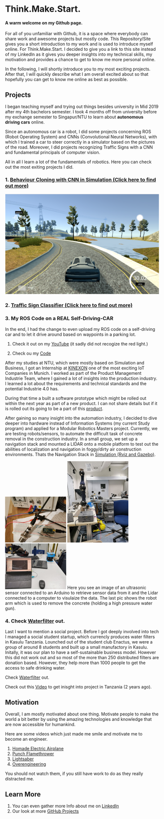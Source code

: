 # Think.Make.Start.

[//]: # (Image References)
[image1]: ./examples/simulator.png "Recovery Image"
[image2]: ./examples/ultrasonic.jpeg "Ultrasonic"
[image3]: ./examples/robotArm.jpeg "Robot Arm"
[image4]: ./examples/LIDAR.jpeg "LIDAR"

#### A **warm welcome** on my Github page. 


For all of you unfamiliar with Github, it is a space where everybody can share work and awesome projects but mostly code. This Repository/Site gives you a short introduction to my work and is used to introduce myself online. For Think.Make.Start. I decided to give you a link to this site instead of my LinkedIn as it gives you deeper insights into my technical skills, my motivation and provides a chance to get to know me more personal online. 

In the following, I will shortly introduce you to my most exciting projects. After that, I will quickly describe what I am overall excited about so that hopefully you can get to know me online as best as possible. 

## Projects

I began teaching myself and trying out things besides university in Mid 2019 after my 4th bachelors semester. I took 4 months off from university before my exchange semester to Singapur/NTU to learn about **autonomous driving cars** online. 

Since an autonomous car is a robot, I did some projects concerning ROS (Robot Operating System) and CNNs (Convolutional Neural Networks), with which I trained a car to steer correctly in a simulator based on the pictures of the road. Moreover, I did projects recognizing Traffic Signs with a CNN and fundamental principals of computer vision.

All in all I learn a lot of the fundamentals of robotics. Here you can check out the most exiting projects I did.


### 1. [Behaviour Cloning with CNN in Simulation (Click here to find out more)](https://github.com/VinzenzTrimborn/Behavioral-Cloning)

![alt text][image1]

### 2. [Traffic Sign Classifier (Click here to find out more)](https://github.com/VinzenzTrimborn/TrafficSignClassifier)

### 3. My ROS Code on a REAL Self-Driving-CAR
In the end, I had the change to even upload my ROS code on a self-driving car and to let it drive around based on waypoints in a parking lot.

1. Check it out on my [YouTube](https://youtu.be/89S7Zg-x7hw) (it sadly did not recogize the red light.)

2. Check ou my [Code](https://github.com/VinzenzTrimborn/CarND-Capstone)

After my studies at NTU, which were mostly based on Simulation and Business, I got an Internship at [KINEXON](https://kinexon.com) one of the most exciting IoT Companies in Munich. I worked as part of the Product Management Industrie Team, where I gained a lot of insights into the production industry. I learned a lot about the requirements and technical standards and the potential Industrie 4.0 has.

During that time a built a software prototype which might be rolled out within the next year as part of a new product. I can not share details but if it is rolled out its going to be a part of this [product](https://kinexon.com/de/robotik). 

After gaining so many insight into the automation industry, I decided to dive deeper into hardware instead of Information Systems (my current Study program) and applied for a Modular Robotics Masters project. Currently, we are testing robots/sensors, to automate the difficult task of concrete removal in the construction industry. In a small group, we set up a navigation stack and mounted a LIDAR onto a mobile platform to test out the abilities of localization and navigation in foggy/dirty air construction environments. Thats the Navigation Stack in [Simulation (Rviz and Gazebo)](https://youtu.be/7Jnp075ZveI). 

<img src="./examples/ultrasonic.jpeg" alt="drawing" width="200"/>
<img src="./examples/robotArm.jpeg" alt="drawing" width="200"/>
<img src="./examples/LIDAR.jpeg" alt="drawing" width="200"/>
Here you see an image of an ultrasonic sensor connected to an Arduino to retrieve sensor data from it and the Lidar connected to a computer to visulaize the data. The last pic shows the robot arm which is used to remove the concrete (holding a high pressure water gun).

### 4. Check [Waterfilter](https://waterfilter.care) out.
Last I want to mention a social project. Before I got deeply involved into tech I managed a social student startup, which currencly produces water filters in Kasulu Tanzania. Lounched out of the student club Enactus, we were a group of around 8 students and built up a small manufactory in Kasulu. Initally, it was our plan to have a self-sustainable business model. However this did not work out and so most of the more than 250 distributed filters are donation based. However, they help more than 1000 people to get the access to safe drinking water.

Check [Waterfilter](https://waterfilter.care) out.

Check out this [Video]() to get inisght into project in Tanzania (2 years ago).

## Motivation
Overall, I am mostly motivated about one thing. Motivate people to make the world a bit better by using the amazing technologies and knowledge that are now accessible for humankind. 

Here are some videos which just made me smile and motivate me to become an engineer. 

1. [Homade Electric Airplane](https://www.youtube.com/watch?v=hp7JcmwKQcU&t=743s)
2. [Punch Flamethrower](https://www.youtube.com/watch?v=GS9A1JuOKE8)
3. [Lightsaber](https://www.youtube.com/watch?v=xC6J4T_hUKg)
4. [Overengineering](https://www.youtube.com/watch?v=h4T_LlK1VE4)

You should not watch them, if you still have work to do as they really distracted me.

## Learn More
1. You can even gather more Info about me on [LinkedIn](https://www.linkedin.com/in/vinzenz-trimborn)
2. Our look at more [GitHub Projects](https://github.com/VinzenzTrimborn)
